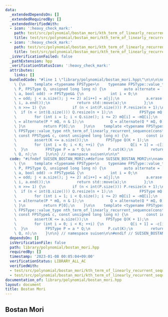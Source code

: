 ```yaml
---
data:
  _extendedDependsOn: []
  _extendedRequiredBy: []
  _extendedVerifiedWith:
  - icon: ':heavy_check_mark:'
    path: test/src/polynomial/bostan_mori/kth_term_of_linearly_recurrent_sequence.test.cpp
    title: test/src/polynomial/bostan_mori/kth_term_of_linearly_recurrent_sequence.test.cpp
  - icon: ':heavy_check_mark:'
    path: test/src/polynomial/bostan_mori/kth_term_of_linearly_recurrent_sequence_2.test.cpp
    title: test/src/polynomial/bostan_mori/kth_term_of_linearly_recurrent_sequence_2.test.cpp
  _isVerificationFailed: false
  _pathExtension: hpp
  _verificationStatusIcon: ':heavy_check_mark:'
  attributes:
    links: []
  bundledCode: "#line 1 \"library/polynomial/bostan_mori.hpp\"\n\n\n\nnamespace suisen\
    \ {\n    template <typename FPSType>\n    typename FPSType::value_type bostan_mori(FPSType\
    \ P, FPSType Q, unsigned long long n) {\n        auto alternate = [](FPSType&&\
    \ a, bool odd) -> FPSType&& {\n            int i = 0;\n            for (int j\
    \ = odd; j < a.size(); j += 2) a[i++] = a[j];\n            a.erase(a.begin() +\
    \ i, a.end());\n            return std::move(a);\n        };\n        for (; n;\
    \ n >>= 1) {\n            if (n < int(P.size())) P.resize(n + 1);\n          \
    \  if (n < int(Q.size())) Q.resize(n + 1);\n            FPSType mQ = Q;\n    \
    \        for (int i = 1; i < Q.size(); i += 2) mQ[i] = -mQ[i];\n            P\
    \ = alternate(P * mQ, n & 1);\n            Q = alternate(Q * mQ, 0);\n       \
    \ }\n        return P[0];\n    }\n\n    template <typename FPSType>\n    typename\
    \ FPSType::value_type nth_term_of_linearly_recurrent_sequence(const FPSType& a,\
    \ const FPSType& c, const unsigned long long n) {\n        const int K = c.size();\n\
    \        assert(K <= a.size());\n        FPSType Q(K + 1);\n        Q[0] = 1;\n\
    \        for (int i = 0; i < K; ++i) {\n            Q[i + 1] = -c[i];\n      \
    \  }\n        FPSType P = a * Q;\n        P.cut(K);\n        return bostan_mori(P,\
    \ Q, n);\n    }\n\n} // namespace suisen\n\n\n"
  code: "#ifndef SUISEN_BOSTAN_MORI\n#define SUISEN_BOSTAN_MORI\n\nnamespace suisen\
    \ {\n    template <typename FPSType>\n    typename FPSType::value_type bostan_mori(FPSType\
    \ P, FPSType Q, unsigned long long n) {\n        auto alternate = [](FPSType&&\
    \ a, bool odd) -> FPSType&& {\n            int i = 0;\n            for (int j\
    \ = odd; j < a.size(); j += 2) a[i++] = a[j];\n            a.erase(a.begin() +\
    \ i, a.end());\n            return std::move(a);\n        };\n        for (; n;\
    \ n >>= 1) {\n            if (n < int(P.size())) P.resize(n + 1);\n          \
    \  if (n < int(Q.size())) Q.resize(n + 1);\n            FPSType mQ = Q;\n    \
    \        for (int i = 1; i < Q.size(); i += 2) mQ[i] = -mQ[i];\n            P\
    \ = alternate(P * mQ, n & 1);\n            Q = alternate(Q * mQ, 0);\n       \
    \ }\n        return P[0];\n    }\n\n    template <typename FPSType>\n    typename\
    \ FPSType::value_type nth_term_of_linearly_recurrent_sequence(const FPSType& a,\
    \ const FPSType& c, const unsigned long long n) {\n        const int K = c.size();\n\
    \        assert(K <= a.size());\n        FPSType Q(K + 1);\n        Q[0] = 1;\n\
    \        for (int i = 0; i < K; ++i) {\n            Q[i + 1] = -c[i];\n      \
    \  }\n        FPSType P = a * Q;\n        P.cut(K);\n        return bostan_mori(P,\
    \ Q, n);\n    }\n\n} // namespace suisen\n\n#endif // SUISEN_BOSTAN_MORI"
  dependsOn: []
  isVerificationFile: false
  path: library/polynomial/bostan_mori.hpp
  requiredBy: []
  timestamp: '2023-01-08 00:05:04+09:00'
  verificationStatus: LIBRARY_ALL_AC
  verifiedWith:
  - test/src/polynomial/bostan_mori/kth_term_of_linearly_recurrent_sequence.test.cpp
  - test/src/polynomial/bostan_mori/kth_term_of_linearly_recurrent_sequence_2.test.cpp
documentation_of: library/polynomial/bostan_mori.hpp
layout: document
title: Bostan Mori
---
```

## Bostan Mori